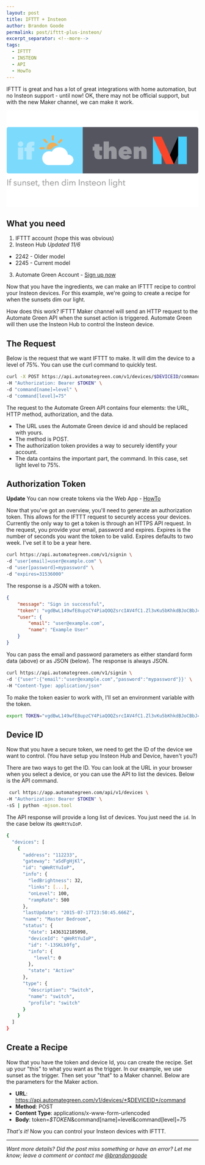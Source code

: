 ```yaml
---
layout: post
title: IFTTT + Insteon
author: Brandon Goode
permalink: post/ifttt-plus-insteon/
excerpt_separator: <!--more-->
tags:
  - IFTTT
  - INSTEON
  - API
  - HowTo
---
```

IFTTT is great and has a lot of great integrations with home automation, but no Insteon support - until now! OK, there may not be official support, but with the new Maker channel, we can make it work.

![If sunset then dim Insteon light](/assets/posts/ifttt-plus-insteon.png)


<!--more-->

## What you need
1. IFTTT account (hope this was obvious)
2. Insteon Hub *Updated 11/6*
  * 2242 - Older model
  * 2245 - Current model
3. Automate Green Account - [Sign up now](https://www.automategreen.com)

Now that you have the ingredients, we can make an IFTTT recipe to control your Insteon devices.  For this example, we're going to create a recipe for when the sunsets dim our light.

How does this work?  IFTTT Maker channel will send an HTTP request to the Automate Green API when the sunset action is triggered.  Automate Green will then use the Insteon Hub to control the Insteon device.

## The Request

Below is the request that we want IFTTT to make. It will dim the device to a level of 75%. You can use the curl command to quickly test.

```sh
curl -X POST https://api.automategreen.com/v1/devices/$DEVICEID/command \
-H "Authorization: Bearer $TOKEN" \
-d "command[name]=level" \
-d "command[level]=75"
```

The request to the Automate Green API contains four elements: the URL, HTTP method, authorization, and the data.

- The URL uses the Automate Green device id and should be replaced with yours.
- The method is POST.
- The authorization token provides a way to securely identify your account.
- The data contains the important part, the command. In this case, set light level to 75%.

## Authorization Token

**Update** You can now create tokens via the Web App - [HowTo](/how-to/token-management/)

Now that you've got an overview, you'll need to generate an authorization token.  This allows for the IFTTT request to securely access your devices.  Currently the only way to get a token is through an HTTPS API request. In the request, you provide your email, password and expires. Expires is the number of seconds you want the token to be valid. Expires defaults to two week.  I've set it to be a year here.

```sh
curl https://api.automategreen.com/v1/signin \
-d "user[email]=user@example.com" \
-d "user[password]=mypassword" \
-d "expires=31536000"
```

The response is a JSON with a token.

```json
{
    "message": "Sign in successful",
    "token": "vgdBwL149wfE8upzCY4PiaQOQZsrcIAV4fC1.Zl3vKu5bKhkdBJoCBbJ4ujqMtpvgdBwL149wfE8upzCY4PiaQOQZsrcIAV4fC1xZl3vKu5b.hkdBJoCBbJ4ujqMtpvgdBwL149wfE8upzCY4PiaQOQZ",
    "user": {
        "email": "user@example.com",
        "name": "Example User"
    }
}
```

You can pass the email and password parameters as either standard form data (above) or as JSON (below).  The response is always JSON.

```sh
curl https://api.automategreen.com/v1/signin \
-d '{"user":{"email":"user@example.com","password":"mypassword"}}' \
-H "Content-Type: application/json"
```

To make the token easier to work with, I'll set an environment variable with the token.

```sh
export TOKEN="vgdBwL149wfE8upzCY4PiaQOQZsrcIAV4fC1.Zl3vKu5bKhkdBJoCBbJ4ujqMtpvgdBwL149wfE8upzCY4PiaQOQZsrcIAV4fC1xZl3vKu5b.hkdBJoCBbJ4ujqMtpvgdBwL149wfE8upzCY4PiaQOQZ"
```


## Device ID

Now that you have a secure token, we need to get the ID of the device we want to control. (You have setup you Insteon Hub and Device, haven't you?)

There are two ways to get the ID. You can look at the URL in your browser when you select a device, or you can use the API to list the devices. Below is the API command.

```sh
 curl https://app.automategreen.com/api/v1/devices \
-H "Authorization: Bearer $TOKEN" \
-sS | python -mjson.tool
```

The API response will provide a long list of devices.  You just need the `id`. In the case below its `qWeRtYuIoP`.

```sh
{
  "devices": [
    {
      "address": "112233",
      "gateway": "aSdFgHjKl",
      "id": "qWeRtYuIoP",
      "info": {
        "ledBrightness": 32,
        "links": [...],
        "onLevel": 100,
        "rampRate": 500
      },
      "lastUpdate": "2015-07-17T23:50:45.666Z",
      "name": "Master Bedroom",
      "status": {
        "date": 1436312185098,
        "deviceId": "qWeRtYuIoP",
        "id": "-13SKLb9fg",
        "info": {
          "level": 0
        },
        "state": "Active"
      },
      "type": {
        "description": "Switch",
        "name": "switch",
        "profile": "switch"
      }
    }
  ]
}
```


## Create a Recipe

Now that you have the token and device Id, you can create the recipe.  Set up your "this" to what you want as the trigger.  In our example, we use sunset as the trigger. Then set your "that" to a Maker channel.  Below are the parameters for the Maker action.

- **URL**: https://api.automategreen.com/v1/devices/*$DEVICEID*/command
- **Method**: POST
- **Content Type**: applications/x-www-form-urlencoded
- **Body**: token=*$TOKEN*&command[name]=level&command[level]=75

*That's it!* Now you can control your Insteon devices with IFTTT.

<hr>

*Want more details?  Did the post miss something or have an error?  Let me know; leave a comment or contact me [@brandongoode](https://twitter.com/brandongoode)*



